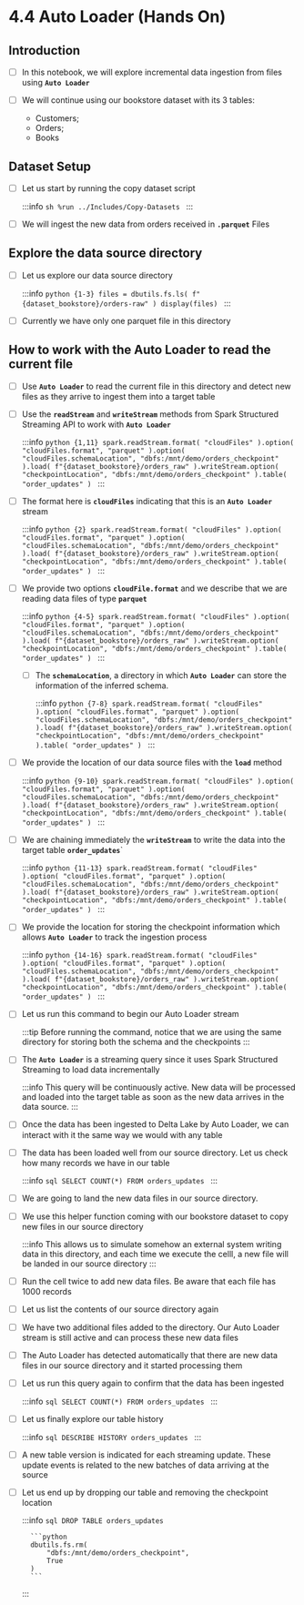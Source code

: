 # 4.4 Auto Loader (Hands On)

## Introduction

- [ ] In this notebook, we will explore incremental data ingestion from files using **`Auto Loader`**<br/>

- [ ] We will continue using our bookstore dataset with its 3 tables:<br/>

    - Customers;<br/>
    - Orders;<br/>
    - Books

## Dataset Setup

- [ ] Let us start by running the copy dataset script

    :::info
        ```sh
        %run ../Includes/Copy-Datasets
        ```
    :::

- [ ] We will ingest the new data from orders received in **`.parquet`** Files

## Explore the data source directory

- [ ] Let us explore our data source directory

    :::info
        ```python {1-3}
        files = dbutils.fs.ls(
            f"{dataset_bookstore}/orders-raw"
        )
        display(files)
        ```
    :::

- [ ] Currently we have only one parquet file in this directory

## How to work with the Auto Loader to read the current file

- [ ] Use **`Auto Loader`** to read the current file in this directory and detect new files as they arrive to ingest them into a target table<br/>

- [ ] Use the **`readStream`** and **`writeStream`** methods from Spark Structured Streaming API to work with **`Auto Loader`**

    :::info
        ```python {1,11}
        spark.readStream.format(
            "cloudFiles"
        ).option(
            "cloudFiles.format",
            "parquet"
        ).option(
            "cloudFiles.schemaLocation",
            "dbfs:/mnt/demo/orders_checkpoint"
        ).load(
            f"{dataset_bookstore}/orders_raw"
        ).writeStream.option(
            "checkpointLocation",
            "dbfs:/mnt/demo/orders_checkpoint"
        ).table(
            "order_updates"
        )
        ```
    :::

- [ ] The format here is **`cloudFiles`** indicating that this is an **`Auto Loader`** stream

    :::info
        ```python {2}
        spark.readStream.format(
            "cloudFiles"
        ).option(
            "cloudFiles.format",
            "parquet"
        ).option(
            "cloudFiles.schemaLocation",
            "dbfs:/mnt/demo/orders_checkpoint"
        ).load(
            f"{dataset_bookstore}/orders_raw"
        ).writeStream.option(
            "checkpointLocation",
            "dbfs:/mnt/demo/orders_checkpoint"
        ).table(
            "order_updates"
        )
        ```
    :::

- [ ] We provide two options **`cloudFile.format`** and we describe that we are reading data files of type **`parquet`**

    :::info
        ```python {4-5}
        spark.readStream.format(
            "cloudFiles"
        ).option(
            "cloudFiles.format",
            "parquet"
        ).option(
            "cloudFiles.schemaLocation",
            "dbfs:/mnt/demo/orders_checkpoint"
        ).load(
            f"{dataset_bookstore}/orders_raw"
        ).writeStream.option(
            "checkpointLocation",
            "dbfs:/mnt/demo/orders_checkpoint"
        ).table(
            "order_updates"
        )
        ```
    :::

  - [ ] The **`schemaLocation`**, a directory in which **`Auto Loader`** can store the information of the inferred schema.

    :::info
        ```python {7-8}
        spark.readStream.format(
            "cloudFiles"
        ).option(
            "cloudFiles.format",
            "parquet"
        ).option(
            "cloudFiles.schemaLocation",
            "dbfs:/mnt/demo/orders_checkpoint"
        ).load(
            f"{dataset_bookstore}/orders_raw"
        ).writeStream.option(
            "checkpointLocation",
            "dbfs:/mnt/demo/orders_checkpoint"
        ).table(
            "order_updates"
        )
        ```
    :::

- [ ] We provide the location of our data source files with the **`load`** method 

    :::info
        ```python {9-10}
        spark.readStream.format(
            "cloudFiles"
        ).option(
            "cloudFiles.format",
            "parquet"
        ).option(
            "cloudFiles.schemaLocation",
            "dbfs:/mnt/demo/orders_checkpoint"
        ).load(
            f"{dataset_bookstore}/orders_raw"
        ).writeStream.option(
            "checkpointLocation",
            "dbfs:/mnt/demo/orders_checkpoint"
        ).table(
            "order_updates"
        )
        ```
    :::

- [ ] We are chaining immediately the **`writeStream`** to write the data into the target table **`order_updates`**`

    :::info
        ```python {11-13}
        spark.readStream.format(
            "cloudFiles"
        ).option(
            "cloudFiles.format",
            "parquet"
        ).option(
            "cloudFiles.schemaLocation",
            "dbfs:/mnt/demo/orders_checkpoint"
        ).load(
            f"{dataset_bookstore}/orders_raw"
        ).writeStream.option(
            "checkpointLocation",
            "dbfs:/mnt/demo/orders_checkpoint"
        ).table(
            "order_updates"
        )
        ```
    :::

- [ ] We provide the location for storing the checkpoint information which allows **`Auto Loader`** to track the ingestion process

    :::info
        ```python {14-16}
        spark.readStream.format(
            "cloudFiles"
        ).option(
            "cloudFiles.format",
            "parquet"
        ).option(
            "cloudFiles.schemaLocation",
            "dbfs:/mnt/demo/orders_checkpoint"
        ).load(
            f"{dataset_bookstore}/orders_raw"
        ).writeStream.option(
            "checkpointLocation",
            "dbfs:/mnt/demo/orders_checkpoint"
        ).table(
            "order_updates"
        )
        ```
    :::


- [ ] Let us run this command to begin our Auto Loader stream

    :::tip
        Before running the command, notice that we are using the same directory for storing both the schema and the checkpoints
    :::

- [ ] The **`Auto Loader`** is a streaming query since it uses Spark Structured Streaming to load data incrementally

    :::info
        This query will be continuously active. New data will be processed and loaded into the target table as soon as the new data arrives in the data source.
    :::


- [ ] Once the data has been ingested to Delta Lake by Auto Loader, we can interact with it the same way we would with any table<br/>

- [ ] The data has been loaded well from our source directory. Let us check how many records we have in our table

    :::info
        ```sql
        SELECT COUNT(*) FROM orders_updates
        ```
    :::

- [ ] We are going to land the new data files in our source directory.<br/>

- [ ] We use this helper function coming with our bookstore dataset to copy new files in our source directory

    :::info
        This allows us to simulate somehow an external system writing data in this directory, and each time we execute the celll, a new file will be landed in our source directory
    :::

- [ ] Run the cell twice to add new data files. Be aware that each file has 1000 records<br/>

- [ ] Let us list the contents of our source directory again<br/>

- [ ] We have two additional files added to the directory. Our Auto Loader stream is still active and can process these new data files<br/>

- [ ] The Auto Loader has detected automatically that there are new data files in our source directory and it started processing them<br/>

- [ ] Let us run this query again to confirm that the data has been ingested

    :::info
        ```sql
        SELECT COUNT(*) FROM orders_updates
        ```
    :::

- [ ] Let us finally explore our table history

    :::info
        ```sql
        DESCRIBE HISTORY orders_updates
        ```
    :::

- [ ] A new table version is indicated for each streaming update. These update events is related to the new batches of data arriving at the source<br/>

- [ ] Let us end up by dropping our table and removing the checkpoint location

    :::info
        ```sql
        DROP TABLE orders_updates
        ```

        ```python
        dbutils.fs.rm(
            "dbfs:/mnt/demo/orders_checkpoint",
            True
        )
        ```
    :::